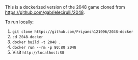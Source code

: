 This is a dockerized version of the 2048 game cloned from https://github.com/gabrielecirulli/2048.

To run locally:
1. `git clone https://github.com/Priyansh121096/2048-docker`
2. `cd 2048-docker`
3. `docker build -t 2048 .`
4. `docker run --rm -p 80:80 2048`
5. Visit `http://localhost:80`
